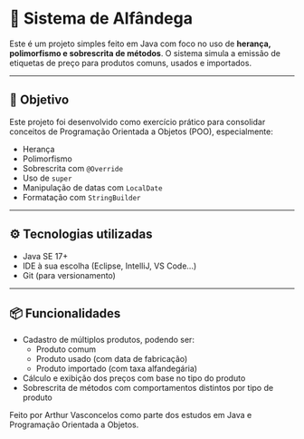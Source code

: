 # 💼 Sistema de Alfândega

Este é um projeto simples feito em Java com foco no uso de **herança, polimorfismo e sobrescrita de métodos**. O sistema simula a emissão de etiquetas de preço para produtos comuns, usados e importados.

---

## 🧠 Objetivo

Este projeto foi desenvolvido como exercício prático para consolidar conceitos de Programação Orientada a Objetos (POO), especialmente:

- Herança
- Polimorfismo
- Sobrescrita com `@Override`
- Uso de `super`
- Manipulação de datas com `LocalDate`
- Formatação com `StringBuilder`

---

## ⚙️ Tecnologias utilizadas

- Java SE 17+
- IDE à sua escolha (Eclipse, IntelliJ, VS Code...)
- Git (para versionamento)

---

## 📦 Funcionalidades

- Cadastro de múltiplos produtos, podendo ser:
  - Produto comum
  - Produto usado (com data de fabricação)
  - Produto importado (com taxa alfandegária)
- Cálculo e exibição dos preços com base no tipo do produto
- Sobrescrita de métodos com comportamentos distintos por tipo de produto

Feito por Arthur Vasconcelos como parte dos estudos em Java e Programação Orientada a Objetos.
